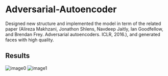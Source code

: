 # Adversarial-Autoencoder
Designed new structure and implemented the model in term of the related paper (Alireza Makhzani, Jonathon Shlens,
Navdeep Jaitly, Ian Goodfellow, and Brendan Frey. Adversarial
autoencoders. ICLR, 2016.), and generated faces with high quality.
## Results
![image0](https://github.com/GuangyuanHao/Adversarial-Autoencoder/raw/master/results/test_G_0.png)
![image1](https://github.com/GuangyuanHao/Adversarial-Autoencoder/raw/master/results/test_G_1.png)
